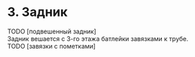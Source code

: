 # 3. Задник
TODO [подвешенный задник]\
Задник вешается с 3-го этажа батлейки завязками к трубе.\
TODO [завязки с пометками]